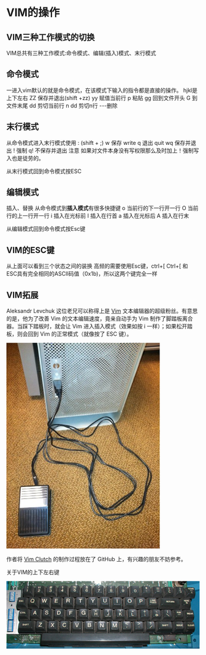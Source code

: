 # VIM的操作

## VIM三种工作模式的切换

VIM总共有三种工作模式:命令模式、编辑(插入)模式、末行模式

## 命令模式

一进入vim默认的就是命令模式，在该模式下输入的指令都是直接的操作。
hjkl是上下左右
ZZ 保存并退出(shift +zz)
yy 赋值当前行
p  粘贴
gg 回到文件开头
G  到文件末尾
dd 剪切当前行  n dd 剪切n行 ---删除


## 末行模式
从命令模式进入末行模式使用 : (shift + ;)
w 保存 write
q 退出 quit
wq 保存并退出
! 强制
q! 不保存并退出
注意  如果对文件本身没有写权限那么及时加上！强制写入也是徒劳的。

从末行模式回到命令模式按ESC

## 编辑模式
插入、替换
从命令模式到**插入模式**有很多快捷键
o 当前行的下一行开一行
O 当前行的上一行开一行
i 插入在光标前
I 插入在行首
a 插入在光标后
A 插入在行末





从编辑模式回到命令模式按Esc键

## VIM的ESC键
从上面可以看到三个状态之间的装换 高频的需要使用Esc键，ctrl+\[ 
 	Ctrl+[ 和 ESC具有完全相同的ASCII码值（0x1b)，所以这两个键完全一样


## VIM拓展

Aleksandr Levchuk 这位老兄可以称得上是 [Vim](http://www.vim.org/) 文本编辑器的超级粉丝。有意思的是，他为了改善 Vim 的文本编辑速度，竟亲自动手为 Vim 制作了脚踏板离合器。当踩下踏板时，就会让 Vim 进入插入模式（效果如按 i 一样）；如果松开踏板，则会回到 Vim 的正常模式（就像按了 ESC 键）。

![](assets/pic4.jpg)

作者将 [Vim Clutch](https://github.com/alevchuk/vim-clutch) 的制作过程放在了 GitHub 上，有兴趣的朋友不妨参考。

关于VIM的上下左右键

![](/assets/上下左右.jpg)

